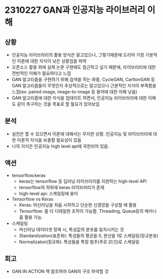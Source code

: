 # 2310227 GAN과 인공지능 라이브러리 이해

## 상황
- 인공지능 라이브러리의 활용 방식은 알고있으나, 그렇기때문에 도리어 가장 기본적인 이론에 대한 지식이 낮은 상황임을 파악
- 오픈소스 활용 외에 실제 논문 구현에도 접근하고 싶기 때문에, 라이브러리에 대한 전반적인 이해가 필요하다고 느낌
- GAN 알고리즘을 구현하기 위해 검색을 하는 와중, CycleGAN, CarttonGAN 등 GAN 알고리즘들이 무엇인지 추상적으로는 알고있으나 근본적인 지식이 부족함을 느낌(ex: paired image, image-to-image 등 용어에 대한 이해 낮음)
- GAN 알고리즘에 대한 지식을 업데이트 하면서, 인공지능 라이브러리에 대한 이해도 같이 촉구하는 것을 목표로 할 필요가 있어보임

## 분석
- 실전은 할 수 있으면서 이론에 대해서는 무지한 상황. 인공지능 및 라이브러리에 대한 이론적 지식을 보충할 필요성이 있음
- 나의 지식은 인공지능 high level api에 국한되어 있음.

## 액션
- tensorflow.keras
    - keras는 tensorflow 등 딥러닝 라이브러리를 지원하는 high-level API
    - tensorflow의 하위에 keras 라이브러리가 존재
    - high-level api: 스케일링에 용이
- Tensorflow vs Keras
    - Keras: 머신러닝을 처음 시작하고 단순한 신경망을 구성할 때 활용
    - Tensorflow: 좀 더 디테일한 조작이 가능함. Threading, Queue등의 매커니즘 활용 가능.
- 스케일링
    - 머신러닝 데이터셋 정제 시, 특성값의 분포를 일치시키는 것
    - Standardization(표준화): 특성들의 평균을 0, 분산을 1로 스케일링(정규분포)
    - Normalizaton(정규화): 특성들을 특정 범주(주로 [0,1])로 스케일링

## 회고
- GAN IN ACTION 책 참조하여 GAN의 구조 파악할 것